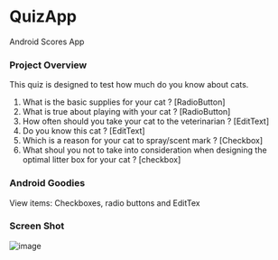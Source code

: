# QuizApp
Android Scores App




### Project Overview

This quiz is designed to test how much do you know about cats.

1.	What is the basic supplies for your cat ? [RadioButton]
2.	What is true about playing with your cat ? [RadioButton]
3.	How often should you take your cat to the veterinarian ? [EditText]
4.	Do you know this cat ? [EditText]
5.	Which is a reason for your cat to spray/scent mark ? [Checkbox]
6.	What shoul you not to take into consideration when designing the optimal litter box for your cat ? [checkbox]





### Android Goodies
View items: Checkboxes, radio buttons and EditTex





### Screen Shot
![image](https://user-images.githubusercontent.com/6055821/61642454-7c009280-acd3-11e9-83ed-07d9c1a26ef6.png)

